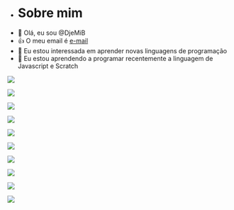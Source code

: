 - # Sobre mim
- 👋 Olá, eu sou @DjeMiB
- 👍 O meu email é [e-mail](djenifer.brum@escola.pr.gov.br)
- 👀 Eu estou interessada em aprender novas linguagens de programação
- 🌱 Eu estou aprendendo a programar recentemente a linguagem de Javascript e Scratch

![](https://img.shields.io/badge/Scratch-4D97FF?style=for-the-badge&logo=Scratch&logoColor=white)

![](https://img.shields.io/badge/JavaScript-323330?style=for-the-badge&logo=javascript&logoColor=F7DF1E)

![](https://img.shields.io/badge/PlayStation-003791?style=for-the-badge&logo=playstation&logoColor=white)

![](https://img.shields.io/badge/Epic%20Games-313131?style=for-the-badge&logo=Epic%20Games&logoColor=white)

![](https://img.shields.io/badge/Nintendo_Switch-E60012?style=for-the-badge&logo=nintendo-switch&logoColor=white)

![](https://img.shields.io/badge/Xbox-107C10?style=for-the-badge&logo=xbox&logoColor=white)

![](ttps://img.shields.io/badge/Duolingo-58CC02?style=for-the-badge&logo=Duolingo&logoColor=white)

![](https://img.shields.io/badge/Riot_Games-D32936?style=for-the-badge&logo=riot-games&logoColor=white)

![](https://img.shields.io/badge/Counter_Strike-000000?style=for-the-badge&logo=counter-strike&logoColor=white)

![](ttps://img.shields.io/badge/iFood-EA1D2C?style=for-the-badge&logo=ifood&logoColor=white)
